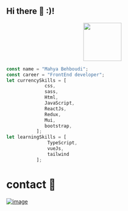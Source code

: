    
 ## Hi there 👋 :)!


 <div align="center">
  <img src="https://media.giphy.com/media/Qt1jk5Q49C3h5CrlBe/giphy.gif" width="100"/>
</div>

  
 ```js
const name = "Mahya Behboudi";
const career = "FrontEnd developer";
let currencySkills = [
               css,
               sass,
               Html,
               JavaScript,
               ReactJs,
               Redux,
               Mui,
               bootstrap,
            ];
let learningSkills = [
                TypeScript,
                vueJs,
                tailwind
            ];
```
  # contact 💬
  [![image](https://img.shields.io/badge/linkdin-MahyaBehboudi-blue)](https://www.linkedin.com/in/mahyabehboudi/)

